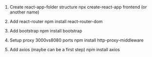 1. Create react-app-folder structure
      npx create-react-app frontend (or another name)

2. Add react-router
      npm install react-router-dom

3. Add bootstrap
      npm install bootstrap

4. Setup proxy 3000vs8080 ports
      npm install http-proxy-middleware

5. Add axios (maybe can be a first step)
      npm install axios